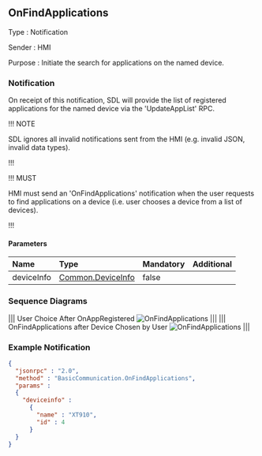 ## OnFindApplications

Type
: Notification

Sender
: HMI

Purpose
: Initiate the search for applications on the named device.

### Notification

On receipt of this notification, SDL will provide the list of registered applications for the named device via the 'UpdateAppList' RPC.

!!! NOTE

SDL ignores all invalid notifications sent from the HMI (e.g. invalid JSON, invalid data types).

!!!

!!! MUST

HMI must send an 'OnFindApplications' notification when the user requests to find applications on a device (i.e. user chooses a device from a list of devices).

!!!

#### Parameters

|Name|Type|Mandatory|Additional|
|:---|:---|:--------|:---------|
|deviceInfo|[Common.DeviceInfo](../../common/structs/#deviceinfo)|false||

### Sequence Diagrams
|||
User Choice After OnAppRegistered
![OnFindApplications](./assets/OnFindApplications.png)
|||
|||
OnFindApplications after Device Chosen by User
![OnFindApplications](./assets/OnFindApplicationsDeviceChosen.png)
|||

### Example Notification
```json
{
  "jsonrpc" : "2.0",
  "method" : "BasicCommunication.OnFindApplications",
  "params" :
  {
    "deviceinfo" :
      {
        "name" : "XT910",
        "id" : 4
      }
  }
}
```
